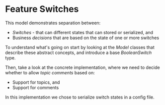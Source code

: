 # Feature Switches

This model demonstrates separation between:

- _Switches_ - that can different states that can stored or serialized, and
- Business _decisions_ that are based on the state of one or more switches

To understand what's going on start by looking at the _Model_ classes that describe these abstract concepts, and introduce
a base _BooleanSwitch_ type.

Then, take a look at the concrete implementation, where we need to decide whether to allow _topic comments_ based on:

- Support for topics, and
- Support for comments

In this implementation we chose to serialize switch states in a config file.
